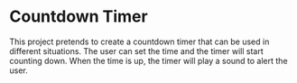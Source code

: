 # Countdown Timer
This project pretends to create a countdown timer that can be used in different situations. The user can set the time and the timer will start counting down. When the time is up, the timer will play a sound to alert the user.